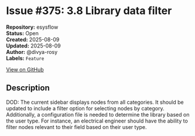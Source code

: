 # Issue #375: 3.8 Library data filter

**Repository:** esysflow  
**Status:** Open  
**Created:** 2025-08-09  
**Updated:** 2025-08-09  
**Author:** @divya-rosy  
**Labels:** `Feature`  

[View on GitHub](https://github.com/Simtestlab/esysflow/issues/375)

## Description

DOD: The current sidebar displays nodes from all categories. It should be updated to include a filter option for selecting nodes by category.
	Additionally, a configuration file is needed to determine the library based on the user type.
	For instance, an electrical engineer should have the ability to filter nodes relevant to their field based on their user type.
